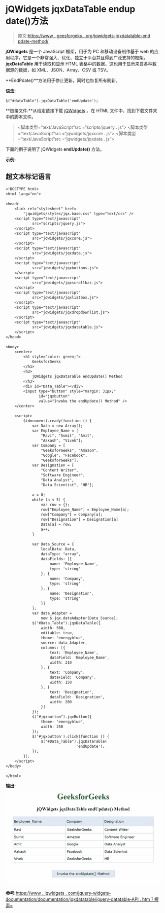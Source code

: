# jQWidgets jqxDataTable endup date()方法

> 原文:[https://www . geesforgeks . org/jqwidgets-jqxdatatable-end pdate-method/](https://www.geeksforgeeks.org/jqwidgets-jqxdatatable-endupdate-method/)

**jQWidgets** 是一个 JavaScript 框架，用于为 PC 和移动设备制作基于 web 的应用程序。它是一个非常强大、优化、独立于平台并且得到广泛支持的框架。 **jqxDataTable** 用于读取和显示 HTML 表格中的数据。这也用于显示来自各种数据源的数据，如 XML、JSON、Array、CSV 或 TSV。

**EndPdate()**方法用于停止更新，同时也恢复所有刷新。

**语法:**

```
$("#dataTable").jqxDataTable('endUpdate');
```

**链接文件:**从给定链接下载 [jQWidgets](https://www.jqwidgets.com/download/) 。在 HTML 文件中，找到下载文件夹中的脚本文件。

> <link rel="”stylesheet”" href="”jqwidgets/styles/jqx.base.css”" type="”text/css”">
> <脚本类型=“text/JavaScript”src =“scripts/jquery . js”></script>
> <脚本类型=“text/JavaScript”src =“jqwidgets/jqxcore . js”></script>
> <脚本类型=“text/JavaScript”src =“jqwidgets/jqxdata . js”>

下面的例子说明了 jQWidgets **endUpdate()** 方法。

**示例:**

## 超文本标记语言

```
<!DOCTYPE html>
<html lang="en">

<head>
    <link rel="stylesheet" href=
        "jqwidgets/styles/jqx.base.css" type="text/css" />
    <script type="text/javascript" 
            src="scripts/jquery.js">
    </script>
    <script type="text/javascript" 
            src="jqwidgets/jqxcore.js">
    </script>
    <script type="text/javascript" 
            src="jqwidgets/jqxdata.js">
    </script>
    <script type="text/javascript" 
            src="jqwidgets/jqxbuttons.js">
    </script>
    <script type="text/javascript" 
            src="jqwidgets/jqxscrollbar.js">
    </script>
    <script type="text/javascript" 
            src="jqwidgets/jqxlistbox.js">
    </script>
    <script type="text/javascript" 
            src="jqwidgets/jqxdropdownlist.js">
    </script>
    <script type="text/javascript" 
            src="jqwidgets/jqxdatatable.js">
    </script>
</head>

<body>
    <center>
        <h1 style="color: green;">
            GeeksforGeeks
        </h1>
        <h3>
            jQWidgets jqxDataTable endUpdate() Method
        </h3>
        <div id="Data_Table"></div>
        <input type="button" style="margin: 31px;" 
               id="jqxbutton" 
               value="Invoke the endUpdate() Method" />
    </center>

    <script>
        $(document).ready(function () {
            var Data = new Array();
            var Employee_Name = [
                "Ravi", "Sumit", "Amit",
                "Aakash", "Vivek"];
            var Company = [
                "GeeksforGeeks", "Amazon",
                "Google", "Facebook",
                "GeeksforGeeks"];
            var Designation = [
                "Content Writer",
                "Software Engineer",
                "Data Analyst",
                "Data Scientist", "HR"];

            a = 0;
            while (a < 5) {
                var row = {};
                row["Employee_Name"] = Employee_Name[a];
                row["Company"] = Company[a];
                row["Designation"] = Designation[a]
                Data[a] = row;
                a++;
            }

            var Data_Source = {
                localData: Data,
                dataType: "array",
                dataFields: [{
                    name: 'Employee_Name',
                    type: 'string'
                }, {
                    name: 'Company',
                    type: 'string'
                }, {
                    name: 'Designation',
                    type: 'string'
                }]
            };
            var data_Adapter =
                new $.jqx.dataAdapter(Data_Source);
            $("#Data_Table").jqxDataTable({
                width: 560,
                editable: true,
                theme: 'energyblue',
                source: data_Adapter,
                columns: [{
                    text: 'Employee_Name',
                    dataField: 'Employee_Name',
                    width: 210
                }, {
                    text: 'Company',
                    dataField: 'Company',
                    width: 150
                }, {
                    text: 'Designation',
                    dataField: 'Designation',
                    width: 200
                }]
            });
            $("#jqxbutton").jqxButton({
                theme: 'energyblue',
                width: 250
            });
            $('#jqxbutton').click(function () {
                $("#Data_Table").jqxDataTable(
                                'endUpdate');
            });
        });
    </script>
</body>

</html>
```

**输出:**

![](img/89a9dcf9b052b87a67e63f9825ee880a.png)

**参考:**[https://www . jqwidgets . com/jquery-widgets-documentation/documentation/jqxdatatable/jquery-datatable-API . htm？搜索=](https://www.jqwidgets.com/jquery-widgets-documentation/documentation/jqxdatatable/jquery-datatable-api.htm?search=)